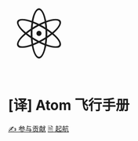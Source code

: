 <div style="font-size: 10em;">⚛️</div>

# [译] Atom 飞行手册

[✍️ 参与贡献](https://github.com/we-are-translators/atom-flight-manual-chinese/tree/dev)
[🗎 起航](#起航)
